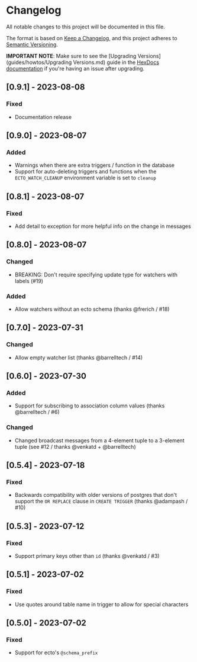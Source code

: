 # Changelog

All notable changes to this project will be documented in this file.

The format is based on [Keep a Changelog](https://keepachangelog.com/en/1.1.0/),
and this project adheres to [Semantic Versioning](https://semver.org/spec/v2.0.0.html).

**IMPORTANT NOTE**: Make sure to see the [Upgrading Versions](guides/howtos/Upgrading Versions.md) guide in the [HexDocs documentation](https://hexdocs.pm/ecto_watch) if you're having an issue after upgrading.

## [0.9.1] - 2023-08-08

### Fixed

- Documentation release

## [0.9.0] - 2023-08-07

### Added

- Warnings when there are extra triggers / function in the database
- Support for auto-deleting triggers and functions when the `ECTO_WATCH_CLEANUP` environment variable is set to `cleanup`

## [0.8.1] - 2023-08-07

### Fixed

- Add detail to exception for more helpful info on the change in messages

## [0.8.0] - 2023-08-07

### Changed

- BREAKING: Don't require specifying update type for watchers with labels (#19)

### Added

- Allow watchers without an ecto schema (thanks @frerich / #18)

## [0.7.0] - 2023-07-31

### Changed

- Allow empty watcher list (thanks @barrelltech / #14)

## [0.6.0] - 2023-07-30

### Added

- Support for subscribing to association column values (thanks @barrelltech / #6)

### Changed

- Changed broadcast messages from a 4-element tuple to a 3-element tuple (see #12 / thanks @venkatd + @barrelltech)

## [0.5.4] - 2023-07-18

### Fixed

- Backwards compatibility with older versions of postgres that don't support the `OR REPLACE` clause in `CREATE TRIGGER` (thanks @adampash / #10)

## [0.5.3] - 2023-07-12

### Fixed

- Support primary keys other than `id` (thanks @venkatd / #3)

## [0.5.1] - 2023-07-02

### Fixed

- Use quotes around table name in trigger to allow for special characters

## [0.5.0] - 2023-07-02

### Fixed

- Support for ecto's `@schema_prefix`


